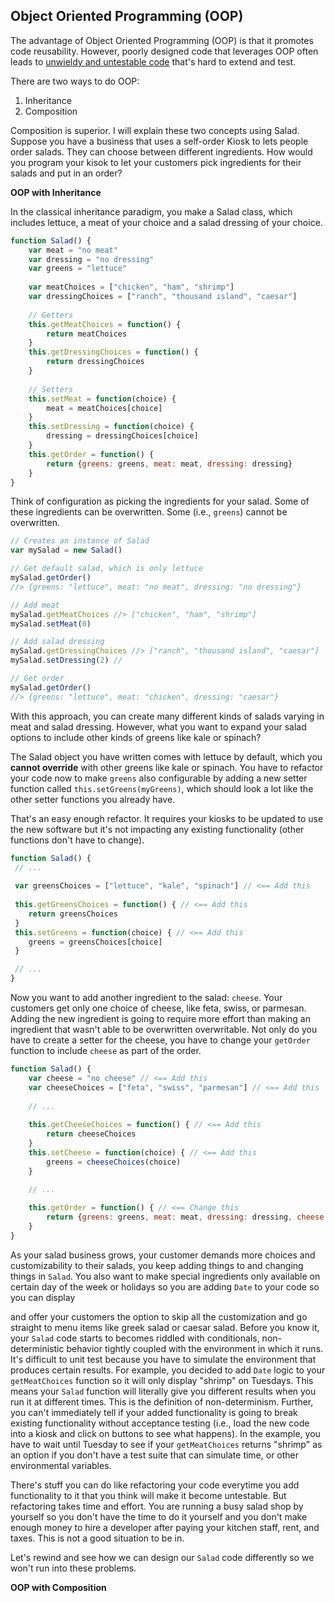 ## Object Oriented Programming (OOP)

The advantage of Object Oriented Programming (OOP) is that it promotes code reusability. However, poorly designed code that leverages OOP often leads to [unwieldy and untestable code](https://medium.com/@xiaoyunyang/how-to-refactor-unwieldy-untestable-code-4a73d75cb80a) that's hard to extend and test.

There are two ways to do OOP:

1. Inheritance
2. Composition

Composition is superior. I will explain these two concepts using Salad. Suppose you have a business that uses a self-order Kiosk to lets people order salads. They can choose between different ingredients. How would you program your kisok to let your customers pick ingredients for their salads and put in an order?

**OOP with Inheritance**

In the classical inheritance paradigm, you make a Salad class, which includes lettuce, a meat of your choice and a salad dressing of your choice. 

```javascript
function Salad() {
    var meat = "no meat"
    var dressing = "no dressing"
    var greens = "lettuce"
    
    var meatChoices = ["chicken", "ham", "shrimp"]
    var dressingChoices = ["ranch", "thousand island", "caesar"]
    
    // Getters
    this.getMeatChoices = function() {
    	return meatChoices
    }
    this.getDressingChoices = function() {
    	return dressingChoices
    } 
    	
    // Setters
    this.setMeat = function(choice) {
        meat = meatChoices[choice]
    }
    this.setDressing = function(choice) {
        dressing = dressingChoices[choice]
    }
	this.getOrder = function() {
		return {greens: greens, meat: meat, dressing: dressing}
	}
}
```

Think of configuration as picking the ingredients for your salad. Some of these ingredients can be overwritten. Some (i.e., `greens`) cannot be overwritten.

```javascript
// Creates an instance of Salad
var mySalad = new Salad()

// Get default salad, which is only lettuce
mySalad.getOrder()
//> {greens: "lettuce", meat: "no meat", dressing: "no dressing"}

// Add meat
mySalad.getMeatChoices //> ["chicken", "ham", "shrimp"]
mySalad.setMeat(0)

// Add salad dressing
mySalad.getDressingChoices //> ["ranch", "thousand island", "caesar"]
mySalad.setDressing(2) //

// Get order
mySalad.getOrder()
//> {greens: "lettuce", meat: "chicken", dressing: "caesar"}
```

With this approach, you can create many different kinds of salads varying in meat and salad dressing. However, what you want to expand your salad options to include other kinds of greens like kale or spinach?

The Salad object you have written comes with lettuce by default, which you **cannot override** with other greens like kale or spinach. You have to refactor your code now to make `greens` also configurable by adding a new setter function called `this.setGreens(myGreens)`, which should look a lot like the other setter functions you already have.

That's an easy enough refactor. It requires your kiosks to be updated to use the new software but it's not impacting any existing functionality (other functions don't have to change).

```javascript
function Salad() {
 // ...
 
 var greensChoices = ["lettuce", "kale", "spinach"] // <== Add this
 
 this.getGreensChoices = function() { // <== Add this 
 	return greensChoices
 }
 this.setGreens = function(choice) { // <== Add this
 	greens = greensChoices[choice]
 }

 // ...
}
```

Now you want to add another ingredient to the salad: `cheese`. Your customers get only one choice of cheese, like feta, swiss, or parmesan. Adding the new ingredient is going to require more effort than making an ingredient that wasn't able to be overwritten overwritable. Not only do you have to create a setter for the cheese, you have to change your `getOrder` function to include `cheese` as part of the order.

```javascript
function Salad() {
	var cheese = "no cheese" // <== Add this
	var cheeseChoices = ["feta", "swiss", "parmesan"] // <== Add this
	
	// ...
	
 	this.getCheeseChoices = function() { // <== Add this
 		return cheeseChoices
 	}
 	this.setCheese = function(choice) { // <== Add this
 		greens = cheeseChoices(choice)
 	}

 	// ...
 	
 	this.getOrder = function() { // <== Change this
		return {greens: greens, meat: meat, dressing: dressing, cheese: cheese}
	}
}
```

As your salad business grows, your customer demands more choices and customizability to their salads, you keep adding things to and changing things in `Salad`. You also want to make special ingredients only available on certain day of the week or holidays so you are adding `Date` to your code so you can display 

and offer your customers the option to skip all the customization and go straight to menu items like greek salad or caesar salad. Before you know it, your `Salad` code starts to becomes riddled with conditionals, non-deterministic behavior tightly coupled with the environment in which it runs.  It's difficult to unit test because you have to simulate the environment that produces certain results. For example, you decided to add `Date` logic to your `getMeatChoices` function so it will only display "shrimp" on Tuesdays. This means your `Salad` function will literally give you different results when you run it at different times. This is the definition of non-determinism. Further, you can't immediately tell if your added functionality is going to break existing functionality without acceptance testing (i.e., load the new code into a kiosk and click on buttons to see what happens). In the example, you have to wait until Tuesday to see if your `getMeatChoices` returns "shrimp" as an option if you don't have a test suite that can simulate time, or other environmental variables.

There's stuff you can do like refactoring your code everytime you add functionality to it that you think will make it become untestable. But refactoring takes time and effort. You are running a busy salad shop by yourself so you don't have the time to do it yourself and you don't make enough money to hire a developer after paying your kitchen staff, rent, and taxes. This is not a good situation to be in.

Let's rewind and see how we can design our `Salad` code differently so we won't run into these problems.

**OOP with Composition**

